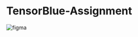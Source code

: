# TensorBlue-Assignment
![figma](https://github.com/Amogh-Nivaskar/TensorBlue-Assignment/assets/99811918/cf5b04b8-303f-40ab-a1cb-abf2ceea07c0)
